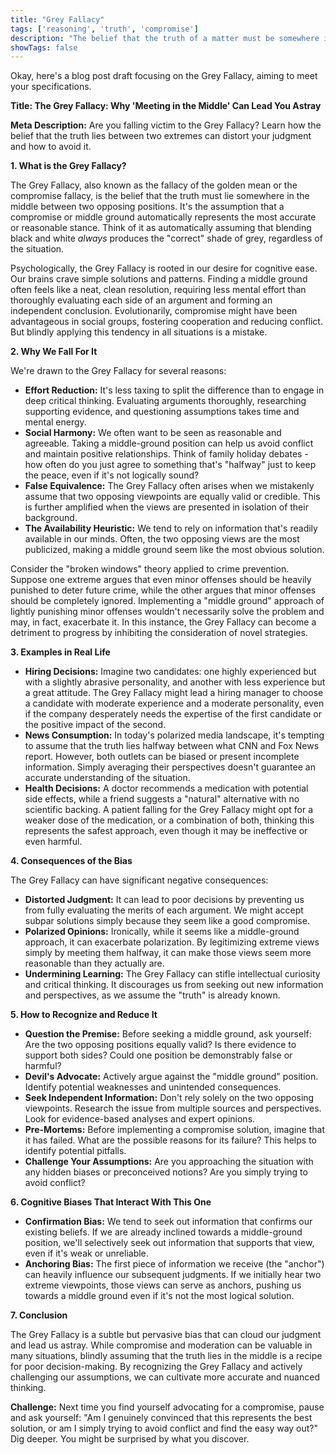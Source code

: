 ```yaml
---
title: "Grey Fallacy"
tags: ['reasoning', 'truth', 'compromise']
description: "The belief that the truth of a matter must be somewhere in between two opposing positions."
showTags: false
---
```


Okay, here's a blog post draft focusing on the Grey Fallacy, aiming to meet your specifications.

**Title: The Grey Fallacy: Why 'Meeting in the Middle' Can Lead You Astray**

**Meta Description:** Are you falling victim to the Grey Fallacy? Learn how the belief that the truth lies between two extremes can distort your judgment and how to avoid it.

**1. What is the Grey Fallacy?**

The Grey Fallacy, also known as the fallacy of the golden mean or the compromise fallacy, is the belief that the truth must lie somewhere in the middle between two opposing positions. It's the assumption that a compromise or middle ground automatically represents the most accurate or reasonable stance. Think of it as automatically assuming that blending black and white *always* produces the "correct" shade of grey, regardless of the situation.

Psychologically, the Grey Fallacy is rooted in our desire for cognitive ease. Our brains crave simple solutions and patterns. Finding a middle ground often feels like a neat, clean resolution, requiring less mental effort than thoroughly evaluating each side of an argument and forming an independent conclusion. Evolutionarily, compromise might have been advantageous in social groups, fostering cooperation and reducing conflict. But blindly applying this tendency in all situations is a mistake.

**2. Why We Fall For It**

We're drawn to the Grey Fallacy for several reasons:

*   **Effort Reduction:** It's less taxing to split the difference than to engage in deep critical thinking. Evaluating arguments thoroughly, researching supporting evidence, and questioning assumptions takes time and mental energy.
*   **Social Harmony:** We often want to be seen as reasonable and agreeable. Taking a middle-ground position can help us avoid conflict and maintain positive relationships. Think of family holiday debates - how often do you just agree to something that's "halfway" just to keep the peace, even if it's not logically sound?
*   **False Equivalence:** The Grey Fallacy often arises when we mistakenly assume that two opposing viewpoints are equally valid or credible. This is further amplified when the views are presented in isolation of their background.
*   **The Availability Heuristic:** We tend to rely on information that's readily available in our minds. Often, the two opposing views are the most publicized, making a middle ground seem like the most obvious solution.

Consider the "broken windows" theory applied to crime prevention. Suppose one extreme argues that even minor offenses should be heavily punished to deter future crime, while the other argues that minor offenses should be completely ignored. Implementing a "middle ground" approach of lightly punishing minor offenses wouldn't necessarily solve the problem and may, in fact, exacerbate it. In this instance, the Grey Fallacy can become a detriment to progress by inhibiting the consideration of novel strategies.

**3. Examples in Real Life**

*   **Hiring Decisions:** Imagine two candidates: one highly experienced but with a slightly abrasive personality, and another with less experience but a great attitude. The Grey Fallacy might lead a hiring manager to choose a candidate with moderate experience and a moderate personality, even if the company desperately needs the expertise of the first candidate or the positive impact of the second.
*   **News Consumption:** In today's polarized media landscape, it's tempting to assume that the truth lies halfway between what CNN and Fox News report. However, both outlets can be biased or present incomplete information. Simply averaging their perspectives doesn't guarantee an accurate understanding of the situation.
*   **Health Decisions:** A doctor recommends a medication with potential side effects, while a friend suggests a "natural" alternative with no scientific backing. A patient falling for the Grey Fallacy might opt for a weaker dose of the medication, or a combination of both, thinking this represents the safest approach, even though it may be ineffective or even harmful.

**4. Consequences of the Bias**

The Grey Fallacy can have significant negative consequences:

*   **Distorted Judgment:** It can lead to poor decisions by preventing us from fully evaluating the merits of each argument. We might accept subpar solutions simply because they seem like a good compromise.
*   **Polarized Opinions:** Ironically, while it seems like a middle-ground approach, it can exacerbate polarization. By legitimizing extreme views simply by meeting them halfway, it can make those views seem more reasonable than they actually are.
*   **Undermining Learning:** The Grey Fallacy can stifle intellectual curiosity and critical thinking. It discourages us from seeking out new information and perspectives, as we assume the "truth" is already known.

**5. How to Recognize and Reduce It**

*   **Question the Premise:** Before seeking a middle ground, ask yourself: Are the two opposing positions equally valid? Is there evidence to support both sides? Could one position be demonstrably false or harmful?
*   **Devil's Advocate:** Actively argue against the "middle ground" position. Identify potential weaknesses and unintended consequences.
*   **Seek Independent Information:** Don't rely solely on the two opposing viewpoints. Research the issue from multiple sources and perspectives. Look for evidence-based analyses and expert opinions.
*   **Pre-Mortems:** Before implementing a compromise solution, imagine that it has failed. What are the possible reasons for its failure? This helps to identify potential pitfalls.
*   **Challenge Your Assumptions:** Are you approaching the situation with any hidden biases or preconceived notions? Are you simply trying to avoid conflict?

**6. Cognitive Biases That Interact With This One**

*   **Confirmation Bias:** We tend to seek out information that confirms our existing beliefs. If we are already inclined towards a middle-ground position, we'll selectively seek out information that supports that view, even if it's weak or unreliable.
*   **Anchoring Bias:** The first piece of information we receive (the "anchor") can heavily influence our subsequent judgments. If we initially hear two extreme viewpoints, those views can serve as anchors, pushing us towards a middle ground even if it's not the most logical solution.

**7. Conclusion**

The Grey Fallacy is a subtle but pervasive bias that can cloud our judgment and lead us astray. While compromise and moderation can be valuable in many situations, blindly assuming that the truth lies in the middle is a recipe for poor decision-making. By recognizing the Grey Fallacy and actively challenging our assumptions, we can cultivate more accurate and nuanced thinking.

**Challenge:** Next time you find yourself advocating for a compromise, pause and ask yourself: "Am I genuinely convinced that this represents the best solution, or am I simply trying to avoid conflict and find the easy way out?" Dig deeper. You might be surprised by what you discover.

